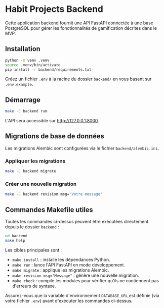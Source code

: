 # Habit Projects Backend

Cette application backend fournit une API FastAPI connectée à une base PostgreSQL pour gérer les fonctionnalités de gamification décrites dans le MVP.

## Installation

```bash
python -m venv .venv
source .venv/bin/activate
pip install -r backend/requirements.txt
```

Créez un fichier `.env` à la racine du dossier `backend/` en vous basant sur `.env.example`.

## Démarrage

```bash
make -C backend run
```

L'API sera accessible sur http://127.0.0.1:8000.

## Migrations de base de données

Les migrations Alembic sont configurées via le fichier `backend/alembic.ini`.

### Appliquer les migrations

```bash
make -C backend migrate
```

### Créer une nouvelle migration

```bash
make -C backend revision msg="Votre message"
```

## Commandes Makefile utiles

Toutes les commandes ci-dessus peuvent être exécutées directement depuis le dossier `backend` :

```bash
cd backend
make help
```

Les cibles principales sont :

- `make install` : installe les dépendances Python.
- `make run` : lance l'API FastAPI en mode développement.
- `make migrate` : applique les migrations Alembic.
- `make revision msg="Message"` : génère une nouvelle migration.
- `make check` : compile les modules pour vérifier qu'ils ne contiennent pas d'erreurs de syntaxe.

Assurez-vous que la variable d'environnement `DATABASE_URL` est définie (via votre fichier `.env`) avant d'exécuter les commandes ci-dessus.
